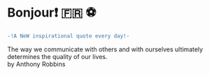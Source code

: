 # Bonjour:exclamation: :fr: :soccer:
``` diff \
-!A NeW inspirational quote every day!- 
```
The way we communicate with others and with ourselves ultimately determines the quality of our lives. \
by Anthony Robbins